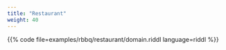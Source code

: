 ```yaml
---
title: "Restaurant"
weight: 40
---
```


{{% code file=examples/rbbq/restaurant/domain.riddl language=riddl %}}

